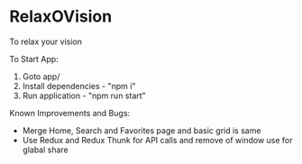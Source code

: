 # RelaxOVision
To relax your vision

To Start App:

1. Goto app/
2. Install dependencies - "npm i"
3. Run application - "npm run start"


Known Improvements and Bugs:

- Merge Home, Search and Favorites page and basic grid is same
- Use Redux and Redux Thunk for API calls and remove of window use for glabal share